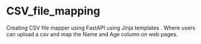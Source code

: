 # CSV_file_mapping
Creating  CSV file mapper using FastAPI using Jinja templates . Where users can upload a csv and map the Name and Age column on web pages.
